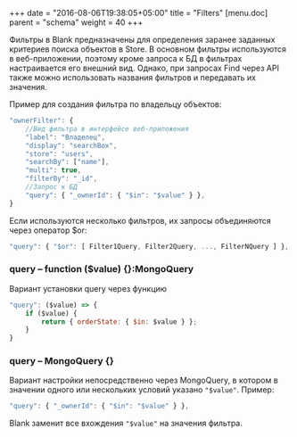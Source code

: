 +++
date = "2016-08-06T19:38:05+05:00"
title = "Filters"
[menu.doc]
    parent = "schema"
    weight = 40
+++

Фильтры в Blank предназначены для определения заранее заданных критериев поиска объектов в Store.
В основном фильтры используются в веб-приложении, поэтому кроме запроса к БД в фильтрах настраивается
его внешний вид. Однако, при запросах Find через API также можно использовать названия фильтров и передавать
их значения.

Пример для создания фильтра по владельцу объектов:
~~~javascript
"ownerFilter": {
    //Вид фильтра в интерфейсе веб-приложения
    "label": "Владелец",
    "display": "searchBox",
    "store": "users",
    "searchBy": ["name"],
    "multi": true,
    "filterBy": "_id",
    //Запрос к БД
    "query": { "_ownerId": { "$in": "$value" } },
}
~~~

Если используются несколько фильтров, их запросы объединяются через оператор $or:
~~~javascript
"query": { "$or": [ Filter1Query, Filter2Query, ..., FilterNQuery ] },
~~~

### query – funсtion ($value) {}:MongoQuery
Вариант установки query через функцию
~~~javascript
"query": ($value) => {
    if ($value) {
        return { orderState: { $in: $value } };
    }
}
~~~
### query – MongoQuery {}
Вариант настройки непосредственно через MongoQuery, в котором в значении одного или нескольких
условий указано `"$value"`. Пример:
```javascript
"query": { "_ownerId": { "$in": "$value" } },
```
Blank заменит все вхождения `"$value"` на значения фильтра.